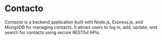 # Contacto
Contacto is a backend application built with Node.js, Express.js, and MongoDB for managing contacts. It allows users to log in, add, update, and search for contacts using secure RESTful APIs.
